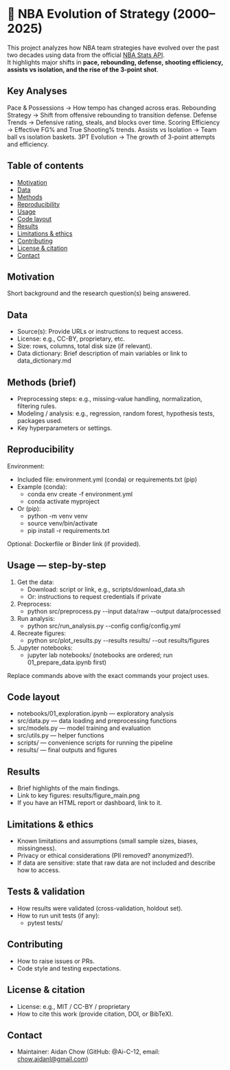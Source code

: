 # **🏀 NBA Evolution of Strategy (2000–2025)**

This project analyzes how NBA team strategies have evolved over the past two decades using data from the official [NBA Stats API](https://github.com/swar/nba_api).  
It highlights major shifts in **pace, rebounding, defense, shooting efficiency, assists vs isolation, and the rise of the 3-point shot**.

## **Key Analyses**
Pace & Possessions → How tempo has changed across eras.
Rebounding Strategy → Shift from offensive rebounding to transition defense.
Defense Trends → Defensive rating, steals, and blocks over time.
Scoring Efficiency → Effective FG% and True Shooting% trends.
Assists vs Isolation → Team ball vs isolation baskets.
3PT Evolution → The growth of 3-point attempts and efficiency.


## **Table of contents**
- [Motivation](#motivation)
- [Data](#data)
- [Methods](#methods)
- [Reproducibility](#reproducibility)
- [Usage](#usage)
- [Code layout](#code-layout)
- [Results](#results)
- [Limitations & ethics](#limitations--ethics)
- [Contributing](#contributing)
- [License & citation](#license--citation)
- [Contact](#contact)

## **Motivation**
Short background and the research question(s) being answered.

## **Data**
- Source(s): Provide URLs or instructions to request access.
- License: e.g., CC-BY, proprietary, etc.
- Size: rows, columns, total disk size (if relevant).
- Data dictionary: Brief description of main variables or link to data_dictionary.md

## **Methods (brief)**
- Preprocessing steps: e.g., missing-value handling, normalization, filtering rules.
- Modeling / analysis: e.g., regression, random forest, hypothesis tests, packages used.
- Key hyperparameters or settings.

## **Reproducibility**
Environment:
- Included file: environment.yml (conda) or requirements.txt (pip)
- Example (conda):
  - conda env create -f environment.yml
  - conda activate myproject
- Or (pip):
  - python -m venv venv
  - source venv/bin/activate
  - pip install -r requirements.txt

Optional: Dockerfile or Binder link (if provided).

## **Usage — step-by-step**
1. Get the data:
   - Download: script or link, e.g., scripts/download_data.sh
   - Or: instructions to request credentials if private
2. Preprocess:
   - python src/preprocess.py --input data/raw --output data/processed
3. Run analysis:
   - python src/run_analysis.py --config config/config.yml
4. Recreate figures:
   - python src/plot_results.py --results results/ --out results/figures
5. Jupyter notebooks:
   - jupyter lab notebooks/ (notebooks are ordered; run 01_prepare_data.ipynb first)

Replace commands above with the exact commands your project uses.

## **Code layout**
- notebooks/01_exploration.ipynb — exploratory analysis
- src/data.py — data loading and preprocessing functions
- src/models.py — model training and evaluation
- src/utils.py — helper functions
- scripts/ — convenience scripts for running the pipeline
- results/ — final outputs and figures

## **Results**
- Brief highlights of the main findings.
- Link to key figures: results/figure_main.png
- If you have an HTML report or dashboard, link to it.

## **Limitations & ethics**
- Known limitations and assumptions (small sample sizes, biases, missingness).
- Privacy or ethical considerations (PII removed? anonymized?).
- If data are sensitive: state that raw data are not included and describe how to access.

## **Tests & validation**
- How results were validated (cross-validation, holdout set).
- How to run unit tests (if any):
  - pytest tests/

## **Contributing**
- How to raise issues or PRs.
- Code style and testing expectations.

## **License & citation**
- License: e.g., MIT / CC-BY / proprietary
- How to cite this work (provide citation, DOI, or BibTeX).

## **Contact**
- Maintainer: Aidan Chow (GitHub: @Ai-C-12, email: chow.aidanl@gmail.com)
